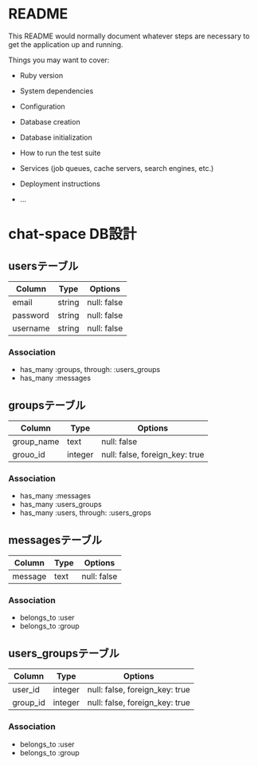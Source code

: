 # README

This README would normally document whatever steps are necessary to get the
application up and running.

Things you may want to cover:

* Ruby version

* System dependencies

* Configuration

* Database creation

* Database initialization

* How to run the test suite

* Services (job queues, cache servers, search engines, etc.)

* Deployment instructions

* ...

# chat-space DB設計
## usersテーブル
|Column|Type|Options|
|------|----|-------|
|email|string|null: false|
|password|string|null: false|
|username|string|null: false|
### Association
- has_many  :groups,  through:  :users_groups
- has_many :messages

## groupsテーブル
|Column|Type|Options|
|------|----|-------|
|group_name|text|null: false|
|grouo_id|integer|null: false, foreign_key: true|
### Association
- has_many :messages
- has_many :users_groups
- has_many  :users,  through:  :users_grops

## messagesテーブル
|Column|Type|Options|
|------|----|-------|
|message|text|null: false|
### Association
- belongs_to :user
- belongs_to :group

## users_groupsテーブル
|Column|Type|Options|
|------|----|-------|
|user_id|integer|null: false, foreign_key: true|
|group_id|integer|null: false, foreign_key: true|
### Association
- belongs_to :user
- belongs_to :group
